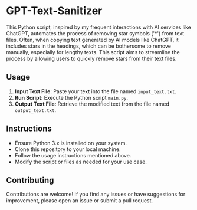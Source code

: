 # GPT-Text-Sanitizer

This Python script, inspired by my frequent interactions with AI services like ChatGPT, automates the process of removing star symbols ('*') from text files. Often, when copying text generated by AI models like ChatGPT, it includes stars in the headings, which can be bothersome to remove manually, especially for lengthy texts. This script aims to streamline the process by allowing users to quickly remove stars from their text files.

## Usage

1. **Input Text File**: Paste your text into the file named `input_text.txt`.
2. **Run Script**: Execute the Python script `main.py`.
3. **Output Text File**: Retrieve the modified text from the file named `output_text.txt`.

## Instructions

- Ensure Python 3.x is installed on your system.
- Clone this repository to your local machine.
- Follow the usage instructions mentioned above.
- Modify the script or files as needed for your use case.

## Contributing

Contributions are welcome! If you find any issues or have suggestions for improvement, please open an issue or submit a pull request.


